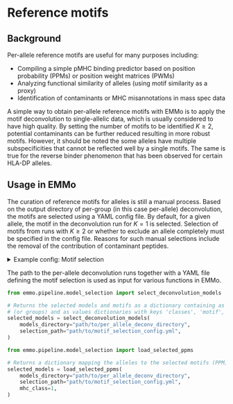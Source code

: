 # Reference motifs

## Background

Per-allele reference motifs are useful for many purposes including:

- Compiling a simple pMHC binding predictor based on position probability (PPMs) or position weight
  matrices (PWMs)
- Analyzing functional similarity of alleles (using motif similarity as a proxy)
- Identification of contaminants or MHC misannotations in mass spec data

A simple way to obtain per-allele reference motifs with EMMo is to apply the motif deconvolution to
single-allelic data, which is usually considered to have high quality. By setting the number of
motifs to be identified $K\ge 2$, potential contaminants can be further reduced resulting in more
robust motifs. However, it should be noted the some alleles have multiple subspecificities that
cannot be reflected well by a single motifs. The same is true for the reverse binder phenomenon that
has been observed for certain HLA-DP alleles.

## Usage in EMMo

The curation of reference motifs for alleles is still a manual process. Based on the output
directory of per-group (in this case per-allele) deconvolution, the motifs are selected using a YAML
config file. By default, for a given allele, the motif in the deconvolution run for $K=1$ is
selected. Selection of motifs from runs with $K\ge 2$ or whether to exclude an allele completely
must be specified in the config file. Reasons for such manual selections include the removal of the
contribution of contaminant peptides.

<details>
  <summary>Example config: Motif selection</summary>

The example is a manual curated collection for MSDB 2024-10 v1 (Fiigment MSDB), single-allelic MHC1
data, per-allele deconvolution $1\le K\le 3$. Additional available alleles are included with the
single motif in the run with $K=1$.

```yaml
A1101:
  keep: true
  classes: 2
  motif: 2
  comment: "remove C0401 contamination (C1R cell line)"
A2407:
  keep: true
  classes: 2
  motif: 2
  comment: "remove C0102 contamination (B721.221 cell line)"
A7401:
  keep: true
  classes: 2
  motif: 2
  comment: "remove C0102 contamination (B721.221 cell line)"
B1502:
  keep: true
  classes: 2
  motif: 1
  comment: "remove C0401 contamination (C1R cell line)"
C0102:
  keep: true
  classes: 2
  motif: 2
  comment: "remove C0401 contamination (C1R cell line)"
C0202:
  keep: true
  classes: 2
  motif: 1
  comment: "remove C0401 contamination (C1R cell line)"
C0303:
  keep: true
  classes: 2
  motif: 2
  comment: "remove C0401 contamination (C1R cell line)"
C0304:
  keep: true
  classes: 2
  motif: 1
  comment: "remove C0401 contamination (C1R cell line)"
C0401:
  keep: true
  classes: 2
  motif: 1
  comment: "remove B3503 contamination (C1R cell line)"
C0501:
  keep: true
  classes: 2
  motif: 1
  comment: "remove B3503 contamination (C1R cell line)"
C0602:
  keep: true
  classes: 2
  motif: 2
  comment: "remove C0401 contamination (C1R cell line)"
C0701:
  keep: true
  classes: 2
  motif: 1
  comment: "remove C0401 contamination (C1R cell line)"
C0702:
  keep: true
  classes: 2
  motif: 2
  comment: "remove C0401 contamination (C1R cell line)"
C0704:
  keep: true
  classes: 2
  motif: 1
  comment: "remove putative B3701 contamination"
C1203:
  keep: true
  classes: 2
  motif: 1
  comment: "remove C0401 contamination (C1R cell line)"
C1402:
  keep: true
  classes: 2
  motif: 2
  comment: "remove C0401 contamination (C1R cell line)"
C1502:
  keep: true
  classes: 2
  motif: 1
  comment: "remove C0401 contamination (C1R cell line)"
C1601:
  keep: true
  classes: 2
  motif: 1
  comment: "remove C0401 contamination (C1R cell line)"
C1701:
  keep: true
  classes: 2
  motif: 2
  comment: "remove C0401 contamination (C1R cell line)"
E0101:
  keep: false
  comment: "motif appears to be contaminant C0401 (C1R cell line)"
G0101:
  keep: true
  classes: 2
  motif: 1
  comment: "remove C0401 contamination (C1R cell line)"
```

</details>

The path to the per-allele deconvolution runs together with a YAML file defining the motif selection
is used as input for various functions in EMMo.

```python
from emmo.pipeline.model_selection import select_deconvolution_models

# Returns the selected models and motifs as a dictionary containing as keys the alleles
# (or groups) and as values dictionaries with keys 'classes', 'motif', and 'model_path'
selected_models = select_deconvolution_models(
    models_directory="path/to/per_allele_deconv_directory",
    selection_path="path/to/motif_selection_config.yml",
)
```

```python
from emmo.pipeline.model_selection import load_selected_ppms

# Returns a dictionary mapping the alleles to the selected motifs (PPM)
selected_models = load_selected_ppms(
    models_directory="path/to/per_allele_deconv_directory",
    selection_path="path/to/motif_selection_config.yml",
    mhc_class=1,
)
```
